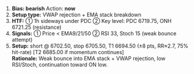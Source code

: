 1. **Bias: bearish** Action: **now**  
2. **Setup type:** VWAP rejection + EMA stack breakdown  
3. **HTF:** ① 1h sideways under PDC ② Key level: PDC 6719.75, ONH 6721.25 (resistance)  
4. **Signals:** ① Price < EMA9/21/50 ② RSI 33, Stoch 15 (weak bounce attempt)  
5. **Setup:** short @ 6702.50, stop 6705.50, T1 6694.50 (±8 pts, RR≈2.7, 75% hit-rate) [T2 6685.00 if momentum continues]  
**Rationale:** Weak bounce into EMA stack + VWAP rejection, low RSI/Stoch, continuation toward ON low.